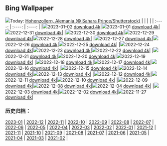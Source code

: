 ## Bing Wallpaper
![](https://global.bing.com/th?id=OHR.HohenzollernBurg_ES-ES7429564998_UHD.jpg&w=1000)Today: [Hohenzollern, Alemania (© Sahara Prince/Shutterstock)](https://global.bing.com/th?id=OHR.HohenzollernBurg_ES-ES7429564998_UHD.jpg)
|      |      |      |
| :----: | :----: | :----: |
|![](https://global.bing.com/th?id=OHR.HohenzollernBurg_ES-ES7429564998_UHD.jpg&pid=hp&w=384&h=216&rs=1&c=4)2023-01-02 [download 4k](https://global.bing.com/th?id=OHR.HohenzollernBurg_ES-ES7429564998_UHD.jpg)|![](https://global.bing.com/th?id=OHR.NorwayNYD_ES-ES7256625259_UHD.jpg&pid=hp&w=384&h=216&rs=1&c=4)2023-01-01 [download 4k](https://global.bing.com/th?id=OHR.NorwayNYD_ES-ES7256625259_UHD.jpg)|![](https://global.bing.com/th?id=OHR.SydneyNYE_ES-ES6840908989_UHD.jpg&pid=hp&w=384&h=216&rs=1&c=4)2022-12-31 [download 4k](https://global.bing.com/th?id=OHR.SydneyNYE_ES-ES6840908989_UHD.jpg)|
|![](https://global.bing.com/th?id=OHR.ChalkRock_ES-ES6427358574_UHD.jpg&pid=hp&w=384&h=216&rs=1&c=4)2022-12-30 [download 4k](https://global.bing.com/th?id=OHR.ChalkRock_ES-ES6427358574_UHD.jpg)|![](https://global.bing.com/th?id=OHR.ButterflyEffect_ES-ES0169955437_UHD.jpg&pid=hp&w=384&h=216&rs=1&c=4)2022-12-29 [download 4k](https://global.bing.com/th?id=OHR.ButterflyEffect_ES-ES0169955437_UHD.jpg)|![](https://global.bing.com/th?id=OHR.ChiesaBianca_ES-ES9873788622_UHD.jpg&pid=hp&w=384&h=216&rs=1&c=4)2022-12-28 [download 4k](https://global.bing.com/th?id=OHR.ChiesaBianca_ES-ES9873788622_UHD.jpg)|
|![](https://global.bing.com/th?id=OHR.BlueLagoon_ES-ES9544987436_UHD.jpg&pid=hp&w=384&h=216&rs=1&c=4)2022-12-27 [download 4k](https://global.bing.com/th?id=OHR.BlueLagoon_ES-ES9544987436_UHD.jpg)|![](https://global.bing.com/th?id=OHR.BeverleyWestwood_ES-ES9069031217_UHD.jpg&pid=hp&w=384&h=216&rs=1&c=4)2022-12-26 [download 4k](https://global.bing.com/th?id=OHR.BeverleyWestwood_ES-ES9069031217_UHD.jpg)|![](https://global.bing.com/th?id=OHR.ChristmasSouvenir_ES-ES8643575572_UHD.jpg&pid=hp&w=384&h=216&rs=1&c=4)2022-12-25 [download 4k](https://global.bing.com/th?id=OHR.ChristmasSouvenir_ES-ES8643575572_UHD.jpg)|
|![](https://global.bing.com/th?id=OHR.AmalgaTree_ES-ES7791363224_UHD.jpg&pid=hp&w=384&h=216&rs=1&c=4)2022-12-24 [download 4k](https://global.bing.com/th?id=OHR.AmalgaTree_ES-ES7791363224_UHD.jpg)|![](https://global.bing.com/th?id=OHR.GentooGrievances_ES-ES7228528863_UHD.jpg&pid=hp&w=384&h=216&rs=1&c=4)2022-12-23 [download 4k](https://global.bing.com/th?id=OHR.GentooGrievances_ES-ES7228528863_UHD.jpg)|![](https://global.bing.com/th?id=OHR.TreeGaleriesLafayette_ES-ES6307542465_UHD.jpg&pid=hp&w=384&h=216&rs=1&c=4)2022-12-22 [download 4k](https://global.bing.com/th?id=OHR.TreeGaleriesLafayette_ES-ES6307542465_UHD.jpg)|
|![](https://global.bing.com/th?id=OHR.SolarHalo_ES-ES5785722948_UHD.jpg&pid=hp&w=384&h=216&rs=1&c=4)2022-12-21 [download 4k](https://global.bing.com/th?id=OHR.SolarHalo_ES-ES5785722948_UHD.jpg)|![](https://global.bing.com/th?id=OHR.PalaceBelvedere_ES-ES5391422631_UHD.jpg&pid=hp&w=384&h=216&rs=1&c=4)2022-12-20 [download 4k](https://global.bing.com/th?id=OHR.PalaceBelvedere_ES-ES5391422631_UHD.jpg)|![](https://global.bing.com/th?id=OHR.WinterberryBush_ES-ES4974421640_UHD.jpg&pid=hp&w=384&h=216&rs=1&c=4)2022-12-19 [download 4k](https://global.bing.com/th?id=OHR.WinterberryBush_ES-ES4974421640_UHD.jpg)|
|![](https://global.bing.com/th?id=OHR.SouthBeach_ES-ES4553676114_UHD.jpg&pid=hp&w=384&h=216&rs=1&c=4)2022-12-18 [download 4k](https://global.bing.com/th?id=OHR.SouthBeach_ES-ES4553676114_UHD.jpg)|![](https://global.bing.com/th?id=OHR.GlacierGoats_ES-ES4078717815_UHD.jpg&pid=hp&w=384&h=216&rs=1&c=4)2022-12-17 [download 4k](https://global.bing.com/th?id=OHR.GlacierGoats_ES-ES4078717815_UHD.jpg)|![](https://global.bing.com/th?id=OHR.AtlantaLights_ES-ES3569285522_UHD.jpg&pid=hp&w=384&h=216&rs=1&c=4)2022-12-16 [download 4k](https://global.bing.com/th?id=OHR.AtlantaLights_ES-ES3569285522_UHD.jpg)|
|![](https://global.bing.com/th?id=OHR.Borovets_ES-ES6258199068_UHD.jpg&pid=hp&w=384&h=216&rs=1&c=4)2022-12-15 [download 4k](https://global.bing.com/th?id=OHR.Borovets_ES-ES6258199068_UHD.jpg)|![](https://global.bing.com/th?id=OHR.GranParadiso100th_ES-ES6106804343_UHD.jpg&pid=hp&w=384&h=216&rs=1&c=4)2022-12-14 [download 4k](https://global.bing.com/th?id=OHR.GranParadiso100th_ES-ES6106804343_UHD.jpg)|![](https://global.bing.com/th?id=OHR.InstagramHallstatt_ES-ES5300703057_UHD.jpg&pid=hp&w=384&h=216&rs=1&c=4)2022-12-13 [download 4k](https://global.bing.com/th?id=OHR.InstagramHallstatt_ES-ES5300703057_UHD.jpg)|
|![](https://global.bing.com/th?id=OHR.PoinsettiaDay_ES-ES4711115538_UHD.jpg&pid=hp&w=384&h=216&rs=1&c=4)2022-12-12 [download 4k](https://global.bing.com/th?id=OHR.PoinsettiaDay_ES-ES4711115538_UHD.jpg)|![](https://global.bing.com/th?id=OHR.BuchsteinRossstein_ES-ES4202606737_UHD.jpg&pid=hp&w=384&h=216&rs=1&c=4)2022-12-11 [download 4k](https://global.bing.com/th?id=OHR.BuchsteinRossstein_ES-ES4202606737_UHD.jpg)|![](https://global.bing.com/th?id=OHR.SaltDesert_ES-ES3305729469_UHD.jpg&pid=hp&w=384&h=216&rs=1&c=4)2022-12-10 [download 4k](https://global.bing.com/th?id=OHR.SaltDesert_ES-ES3305729469_UHD.jpg)|
|![](https://global.bing.com/th?id=OHR.NorwayMuskox_ES-ES2799826785_UHD.jpg&pid=hp&w=384&h=216&rs=1&c=4)2022-12-09 [download 4k](https://global.bing.com/th?id=OHR.NorwayMuskox_ES-ES2799826785_UHD.jpg)|![](https://global.bing.com/th?id=OHR.FlorenceAerial_ES-ES2499177195_UHD.jpg&pid=hp&w=384&h=216&rs=1&c=4)2022-12-08 [download 4k](https://global.bing.com/th?id=OHR.FlorenceAerial_ES-ES2499177195_UHD.jpg)|![](https://global.bing.com/th?id=OHR.KilimanjaroElephants_ES-ES2070951469_UHD.jpg&pid=hp&w=384&h=216&rs=1&c=4)2022-12-04 [download 4k](https://global.bing.com/th?id=OHR.KilimanjaroElephants_ES-ES2070951469_UHD.jpg)|
|![](https://global.bing.com/th?id=OHR.MiamiDT_ES-ES6643861593_UHD.jpg&pid=hp&w=384&h=216&rs=1&c=4)2022-12-03 [download 4k](https://global.bing.com/th?id=OHR.MiamiDT_ES-ES6643861593_UHD.jpg)|![](https://global.bing.com/th?id=OHR.BraidedRiverDelta_ES-ES0904432715_UHD.jpg&pid=hp&w=384&h=216&rs=1&c=4)2022-12-02 [download 4k](https://global.bing.com/th?id=OHR.BraidedRiverDelta_ES-ES0904432715_UHD.jpg)|![](https://global.bing.com/th?id=OHR.Cecropia_ES-ES8842288620_UHD.jpg&pid=hp&w=384&h=216&rs=1&c=4)2022-11-27 [download 4k](https://global.bing.com/th?id=OHR.Cecropia_ES-ES8842288620_UHD.jpg)|

### 历史归档：
[2023-01](https://github.com/niumoo/bing-wallpaper/tree/main/picture/2023-01/) | [2022-12](https://github.com/niumoo/bing-wallpaper/tree/main/picture/2022-12/) | [2022-11](https://github.com/niumoo/bing-wallpaper/tree/main/picture/2022-11/) | [2022-10](https://github.com/niumoo/bing-wallpaper/tree/main/picture/2022-10/) | [2022-09](https://github.com/niumoo/bing-wallpaper/tree/main/picture/2022-09/) | [2022-08](https://github.com/niumoo/bing-wallpaper/tree/main/picture/2022-08/) | [2022-07](https://github.com/niumoo/bing-wallpaper/tree/main/picture/2022-07/) | [2022-06](https://github.com/niumoo/bing-wallpaper/tree/main/picture/2022-06/) | 
[2022-05](https://github.com/niumoo/bing-wallpaper/tree/main/picture/2022-05/) | [2022-04](https://github.com/niumoo/bing-wallpaper/tree/main/picture/2022-04/) | [2022-03](https://github.com/niumoo/bing-wallpaper/tree/main/picture/2022-03/) | [2022-02](https://github.com/niumoo/bing-wallpaper/tree/main/picture/2022-02/) | [2022-01](https://github.com/niumoo/bing-wallpaper/tree/main/picture/2022-01/) | [2021-12](https://github.com/niumoo/bing-wallpaper/tree/main/picture/2021-12/) | [2021-11](https://github.com/niumoo/bing-wallpaper/tree/main/picture/2021-11/) | [2021-10](https://github.com/niumoo/bing-wallpaper/tree/main/picture/2021-10/) | 
[2021-09](https://github.com/niumoo/bing-wallpaper/tree/main/picture/2021-09/) | [2021-08](https://github.com/niumoo/bing-wallpaper/tree/main/picture/2021-08/) | [2021-07](https://github.com/niumoo/bing-wallpaper/tree/main/picture/2021-07/) | [2021-06](https://github.com/niumoo/bing-wallpaper/tree/main/picture/2021-06/) | [2021-05](https://github.com/niumoo/bing-wallpaper/tree/main/picture/2021-05/) | [2021-04](https://github.com/niumoo/bing-wallpaper/tree/main/picture/2021-04/) | [2021-03](https://github.com/niumoo/bing-wallpaper/tree/main/picture/2021-03/) | [2021-02](https://github.com/niumoo/bing-wallpaper/tree/main/picture/2021-02/) | 
